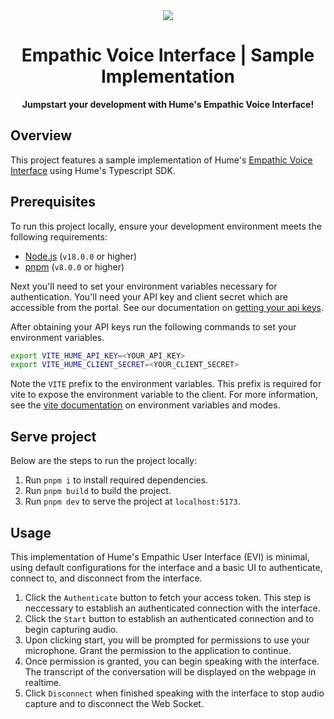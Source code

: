 <div align="center">
  <img src="https://storage.googleapis.com/hume-public-logos/hume/hume-banner.png">
  <h1>Empathic Voice Interface | Sample Implementation</h1>
  <p>
    <strong>Jumpstart your development with Hume's Empathic Voice Interface!</strong>
  </p>
</div>

## Overview

This project features a sample implementation of Hume's [Empathic Voice Interface](https://hume.docs.buildwithfern.com/docs/empathic-voice-interface-evi/overview) using Hume's Typescript SDK.

## Prerequisites

To run this project locally, ensure your development environment meets the following requirements:

- [Node.js](https://nodejs.org/en) (`v18.0.0` or higher)
- [pnpm](https://pnpm.io/installation) (`v8.0.0` or higher)

Next you'll need to set your environment variables necessary for authentication. You'll need your API key and client secret which are accessible from the portal. See our documentation on [getting your api keys](https://hume.docs.buildwithfern.com/docs/introduction/getting-your-api-key).

After obtaining your API keys run the following commands to set your environment variables.

```sh
export VITE_HUME_API_KEY=<YOUR_API_KEY>
export VITE_HUME_CLIENT_SECRET=<YOUR_CLIENT_SECRET>
```

Note the `VITE` prefix to the environment variables. This prefix is required for vite to expose the environment variable to the client. For more information, see the [vite documentation](https://vitejs.dev/guide/env-and-mode) on environment variables and modes.

## Serve project

Below are the steps to run the project locally:

1. Run `pnpm i` to install required dependencies.
2. Run `pnpm build` to build the project.
3. Run `pnpm dev` to serve the project at `localhost:5173`.

## Usage

This implementation of Hume's Empathic User Interface (EVI) is minimal, using default configurations for the interface and a basic UI to authenticate, connect to, and disconnect from the interface.

1. Click the `Authenticate` button to fetch your access token. This step is neccessary to establish an authenticated connection with the interface.
2. Click the `Start` button to establish an authenticated connection and to begin capturing audio.
3. Upon clicking start, you will be prompted for permissions to use your microphone. Grant the permission to the application to continue.
4. Once permission is granted, you can begin speaking with the interface. The transcript of the conversation will be displayed on the webpage in realtime.
5. Click `Disconnect` when finished speaking with the interface to stop audio capture and to disconnect the Web Socket.
